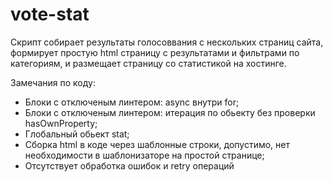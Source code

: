 # vote-stat
Скрипт собирает результаты голосоввания с нескольких страниц сайта,
формирует простую html страницу с результатами и фильтрами по категориям,
и размещает страницу со статистикой на хостинге.

Замечания по коду:
- Блоки с отключеным линтером: async внутри for;
- Блоки с отключеным линтером: итерация по обьекту без проверки hasOwnProperty;
- Глобальный обьект stat;
- Сборка html в коде через шаблонные строки, допустимо, нет необходимости в шаблонизаторе на простой странице;
- Отсутствует обработка ошибок и retry операций
